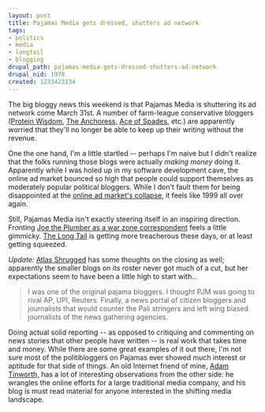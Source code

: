 ```yaml
--- 
layout: post
title: Pajamas Media gets dressed, shutters ad network
tags: 
- politics
- media
- longtail
- blogging
drupal_path: pajamas-media-gets-dressed-shutters-ad-network
drupal_nid: 1978
created: 1233423134
---
```

The big bloggy news this weekend is that Pajamas Media is shuttering its ad network come March 31st. A number of farm-league conservative bloggers (<a href="http://proteinwisdom.com/?p=14222">Protein Wisdom</a>, <a href="http://theanchoressonline.com/2009/01/31/pajamas-media-bloggers-go-bye-bye/">The Anchoress</a>, <a href="http://minx.cc/?post=282054">Ace of Spades</a>, etc.) are apparently worried that they'll no longer be able to keep up their writing without the revenue.



One the one hand, I'm a little startled -- perhaps I'm naive but I didn't realize that the folks running those blogs were actually <em>making money</em> doing it. Apparently while I was holed up in my software development cave, the online ad market bounced so high that people could support themselves as moderately popular political bloggers. While I don't fault them for being disappointed at the <a href="http://arstechnica.com/business/news/2009/01/contemplating-the-consumerist-sale-and-the-adpocalypse.ars">online ad market's collapse</a>, it feels like 1999 all over again.



Still, Pajamas Media isn't exactly steering itself in an inspiring direction. Fronting <a href="http://www.youtube.com/watch?v=SJYCxj8KXjQ">Joe the Plumber as a war zone correspondent</a> feels a little gimmicky. <a href="http://sethgodin.typepad.com/seths_blog/2008/07/the-long-tail-t.html">The Long Tail</a> is getting more treacherous these days, or at least getting squeezed.



<em>Update:</em> <a href="http://atlasshrugs2000.typepad.com/atlas_shrugs/2009/01/pajama-media-closes-its-doors.html">Atlas Shrugged</a> has some thoughts on the closing as well; apparently the smaller blogs on its roster never got much of a cut, but her expectations seem to have been a little high to start with...

<blockquote>I was one of the original pajama bloggers. I thought PJM was going to rival AP, UPI, Reuters. Finally, a news portal of citizen bloggers and journalists that would counter the Pali stringers and left wing biased journalists of the news gathering agencies.</blockquote>



Doing actual solid reporting -- as opposed to critiquing and commenting on news stories that other people have written -- is real work that takes time and money. While there are some great examples of it out there, I'm not sure most of the politibloggers on Pajamas ever showed much interest or aptitude for that side of things. An old Internet friend of mine, <a href="http://www.onemanandhisblog.com/">Adam Tinworth,</a> has a lot of interesting observations from the other side: he wrangles the online efforts for a large traditional media company, and his blog is must read material for anyone interested in the shifting media landscape.

